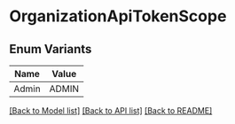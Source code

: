# OrganizationApiTokenScope

## Enum Variants

| Name | Value |
|---- | -----|
| Admin | ADMIN |


[[Back to Model list]](../README.md#documentation-for-models) [[Back to API list]](../README.md#documentation-for-api-endpoints) [[Back to README]](../README.md)


